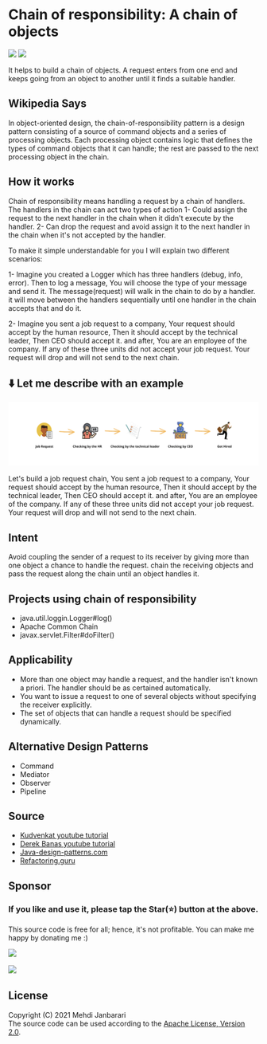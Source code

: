 # Chain of responsibility: A chain of objects
[![](https://img.shields.io/badge/GOF-blue.svg?style=flat)](https://github.com/janbarari/chainofresponsibilitypattern)
[![](https://img.shields.io/badge/Behavioral-green.svg?style=flat)](https://github.com/janbarari/chainofresponsibilitypattern)

It helps to build a chain of objects. A request enters from one end and keeps going from an object to another until it finds a suitable handler.

Wikipedia Says
-------
In object-oriented design, the chain-of-responsibility pattern is a design pattern consisting of a source of command objects and a series of processing objects. Each processing object contains logic that defines the types of command objects that it can handle; the rest are passed to the next processing object in the chain.

How it works
------
Chain of responsibility means handling a request by a chain of handlers. The handlers in the chain can act two types of action
1- Could assign the request to the next handler in the chain when it didn't execute by the handler.
2- Can drop the request and avoid assign it to the next handler in the chain when it's not accepted by the handler.

To make it simple understandable for you I will explain two different scenarios:

1- Imagine you created a Logger which has three handlers (debug, info, error). 
Then to log a message, You will choose the type of your message and send it. The message(request) will walk in the chain to do by a handler.
it will move between the handlers sequentially until one handler in the chain accepts that and do it.

2- Imagine you sent a job request to a company, Your request should accept by the human resource, Then it should accept by the technical leader, Then CEO should accept it. and after, You are an employee of the company. If any of these three units did not accept your job request. Your request will drop and will not send to the next chain.

⬇️ Let me describe with an example
------
![](image.png)

Let's build a job request chain, You sent a job request to a company, Your request should accept by the human resource, Then it should accept by the technical leader, Then CEO should accept it. and after, You are an employee of the company. If any of these three units did not accept your job request. Your request will drop and will not send to the next chain.
 
 Intent
 ------
 Avoid coupling the sender of a request to its receiver by giving more than one object a chance to handle the request. chain the receiving objects and pass the request along the chain until an object handles it.
 
 Projects using chain of responsibility
 ------
 - java.util.loggin.Logger#log()
 - Apache Common Chain
 - javax.servlet.Filter#doFilter()
 
 Applicability
 ------
 - More than one object may handle a request, and the handler isn't known a priori. The handler should be as certained automatically.  
 - You want to issue a request to one of several objects without specifying the receiver explicitly.  
 - The set of objects that can handle a request should be specified dynamically.
 
 Alternative Design Patterns
 ------
 - Command
 - Mediator
 - Observer
 - Pipeline
 
 Source
 ------
  - [Kudvenkat youtube tutorial](https://www.youtube.com/watch?v=rI4kdGLaUiQ&list=PL6n9fhu94yhUbctIoxoVTrklN3LMwTCmd)
  - [Derek Banas youtube tutorial](https://www.youtube.com/watch?v=vNHpsC5ng_E&list=PLF206E906175C7E07)
  - [Java-design-patterns.com](https://java-design-patterns.com/patterns/)
  - [Refactoring.guru](https://refactoring.guru/design-patterns/)
  
  Sponsor
  -------
  ### If you like and use it, please tap the Star(⭐️) button at the above.  
  This source code is free for all; hence, it's not profitable. You can make me happy by donating me :)
  
  [![](https://img.shields.io/badge/Dogecoin-Click%20to%20see%20the%20address%20or%20scan%20the%20QR%20code-yellow.svg?style=flat)](https://blockchair.com/dogecoin/address/DB87foUxetrQRpAbWkrhexZeVtnzwyqhSL)
  
  [![](https://img.shields.io/badge/Bitcoin-Click%20to%20see%20the%20address%20or%20scan%20the%20QR%20code-orange.svg?style=flat)](https://blockchair.com/bitcoin/address/bc1qj30t3hmw0gat3vmwye972ce4sfrc5r5mz0ctr6)
  
  
  License
  -------
  Copyright (C) 2021 Mehdi Janbarari  
  The source code can be used according to the [Apache License, Version 2.0](LICENSE).